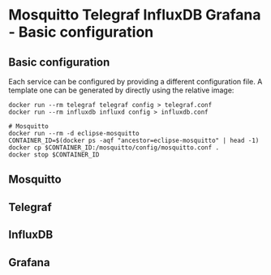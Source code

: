 # Mosquitto Telegraf InfluxDB Grafana - Basic configuration

## Basic configuration
Each service can be configured by providing a different configuration file.
A template one can be generated by directly using the relative image:
```
docker run --rm telegraf telegraf config > telegraf.conf
docker run --rm influxdb influxd config > influxdb.conf

# Mosquitto 
docker run --rm -d eclipse-mosquitto
CONTAINER_ID=$(docker ps -aqf "ancestor=eclipse-mosquitto" | head -1)
docker cp $CONTAINER_ID:/mosquitto/config/mosquitto.conf .
docker stop $CONTAINER_ID

```

## Mosquitto

## Telegraf

## InfluxDB

## Grafana